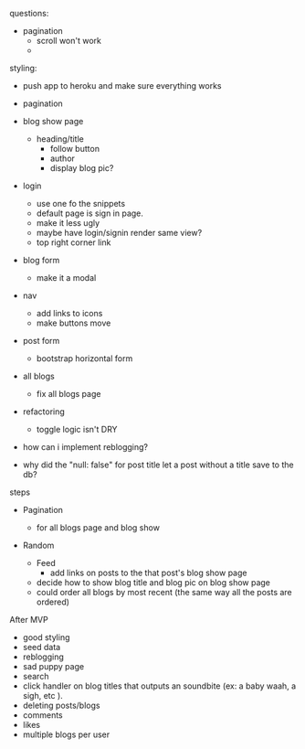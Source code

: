 questions:
  - pagination
    - scroll won't work
    -


styling:
  - push app to heroku and make sure everything works

  - pagination

  - blog show page
    - heading/title
      - follow button
      - author
      - display blog pic?

  - login
    - use one fo the snippets
    - default page is sign in page.
    - make it less ugly
    - maybe have login/signin render same view?
    - top right corner link

  - blog form
    - make it a modal

  - nav
    - add links to icons
    - make buttons move

  - post form
    - bootstrap horizontal form

  - all blogs
    - fix all blogs page


- refactoring
  - toggle logic isn't DRY

- how can i implement reblogging?

- why did the "null: false" for post title let a post without a title save to the db?


steps
  - Pagination
    - for all blogs page and blog show

  - Random
    - Feed
      - add links on posts to the that post's blog show page
    - decide how to show blog title and blog pic on blog show page
    - could order all blogs by most recent (the same way all the posts are ordered)



After MVP
  - good styling
  - seed data
  - reblogging
  - sad puppy page
  - search
  - click handler on blog titles that outputs an soundbite (ex: a baby waah, a sigh, etc ).
  - deleting posts/blogs
  - comments
  - likes
  - multiple blogs per user
